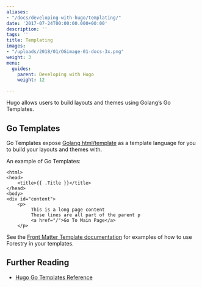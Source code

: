 ```yaml
---
aliases:
- "/docs/developing-with-hugo/templating/"
date: '2017-07-24T00:00:00.000+00:00'
description: ''
tags: ''
title: Templating
images:
- "/uploads/2018/01/OGimage-01-docs-3x.png"
weight: 3
menu:
  guides:
    parent: Developing with Hugo
    weight: 12

---
```

Hugo allows users to build layouts and themes using Golang’s Go Templates.

## Go Templates

Go Templates expose [Golang html/template](https://golang.org/pkg/html/template/) as a template language for you to build your layouts and themes with.

An example of Go Templates:

```go-html-template
<html>
<head>
    <title>{{ .Title }}</title>
</head>
<body>
<div id="content">
    <p>
         This is a long page content
         These lines are all part of the parent p
         <a href="/">Go To Main Page</a>
    </p>
```

See the [Front Matter Template documentation][1] for examples of how to use Forestry in your templates.

## Further Reading

- [Hugo Go Templates Reference](https://gohugo.io/templates/introduction/)

[1]: /docs/settings/front-matter-templates/